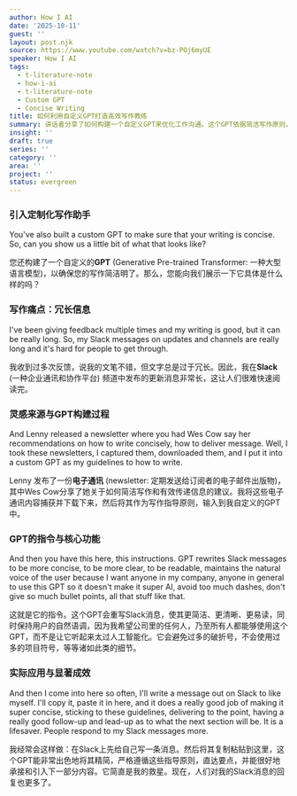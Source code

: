 ```yaml
---
author: How I AI
date: '2025-10-11'
guest: ''
layout: post.njk
source: https://www.youtube.com/watch?v=bz-POj6myUE
speaker: How I AI
tags:
  - t-literature-note
  - how-i-ai
  - t-literature-note
  - Custom GPT
  - Concise Writing
title: 如何利用自定义GPT打造高效写作教练
summary: 讲话者分享了如何构建一个自定义GPT来优化工作沟通。这个GPT依据简洁写作原则，将冗长的信息精简为清晰、可读且保留个人风格的短消息，显著提升了团队响应效率。
insight: ''
draft: true
series: ''
category: ''
area: ''
project: ''
status: evergreen
---
```

### 引入定制化写作助手

You've also built a custom GPT to make sure that your writing is concise. So, can you show us a little bit of what that looks like?

您还构建了一个自定义的**GPT** (Generative Pre-trained Transformer: 一种大型语言模型)，以确保您的写作简洁明了。那么，您能向我们展示一下它具体是什么样的吗？

### 写作痛点：冗长信息

I've been giving feedback multiple times and my writing is good, but it can be really long. So, my Slack messages on updates and channels are really long and it's hard for people to get through.

我收到过多次反馈，说我的文笔不错，但文字总是过于冗长。因此，我在**Slack** (一种企业通讯和协作平台) 频道中发布的更新消息非常长，这让人们很难快速阅读完。

### 灵感来源与GPT构建过程

And Lenny released a newsletter where you had Wes Cow say her recommendations on how to write concisely, how to deliver message. Well, I took these newsletters, I captured them, downloaded them, and I put it into a custom GPT as my guidelines to how to write.

Lenny 发布了一份**电子通讯** (newsletter: 定期发送给订阅者的电子邮件出版物)，其中Wes Cow分享了她关于如何简洁写作和有效传递信息的建议。我将这些电子通讯内容捕获并下载下来，然后将其作为写作指导原则，输入到我自定义的GPT中。

### GPT的指令与核心功能

And then you have this here, this instructions. GPT rewrites Slack messages to be more concise, to be more clear, to be readable, maintains the natural voice of the user because I want anyone in my company, anyone in general to use this GPT so it doesn't make it super AI, avoid too much dashes, don't give so much bullet points, all that stuff like that.

这就是它的指令。这个GPT会重写Slack消息，使其更简洁、更清晰、更易读，同时保持用户的自然语调，因为我希望公司里的任何人，乃至所有人都能够使用这个GPT，而不是让它听起来太过人工智能化。它会避免过多的破折号，不会使用过多的项目符号，等等诸如此类的细节。

### 实际应用与显著成效

And then I come into here so often, I'll write a message out on Slack to like myself. I'll copy it, paste it in here, and it does a really good job of making it super concise, sticking to these guidelines, delivering to the point, having a really good follow-up and lead-up as to what the next section will be. It is a lifesaver. People respond to my Slack messages more.

我经常会这样做：在Slack上先给自己写一条消息。然后将其复制粘贴到这里，这个GPT能非常出色地将其精简，严格遵循这些指导原则，直达要点，并能很好地承接和引入下一部分内容。它简直是我的救星。现在，人们对我的Slack消息的回复也更多了。